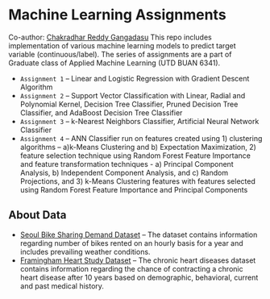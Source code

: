 # Machine Learning Assignments
Co-author: [Chakradhar Reddy Gangadasu](https://github.com/chakradharreddygangadasu)
This repo includes implementation of various machine learning models to predict target variable (continuous/label). The series of assignments are a part of Graduate class of Applied Machine Learning (UTD BUAN 6341). <br/>
* `Assignment 1` – Linear and Logistic Regression with Gradient Descent Algorithm
* `Assignment 2` – Support Vector Classification with Linear, Radial and Polynomial Kernel, Decision Tree Classifier, Pruned Decision Tree Classifier, and AdaBoost Decision Tree Classifier
* `Assignment 3` – k-Nearest Neighbors Classifier, Artificial Neural Network Classifier
* `Assignment 4` – ANN Classifier run on features  created using 1) clustering algorithms – a)k-Means Clustering and b) Expectation Maximization, 2) feature selection technique using Random Forest Feature Importance and feature transformation techniques - a) Principal Component Analysis, b) Independent Component Analysis, and c) Random Projections, and 3) k-Means Clustering features with features selected using Random Forest Feature Importance and Principal Components

## About Data
* [Seoul Bike Sharing Demand Dataset](https://archive.ics.uci.edu/ml/datasets/Seoul+Bike+Sharing+Demand) – The dataset contains information regarding number of bikes rented on an hourly basis for a year and includes prevailing weather conditions.
* [Framingham Heart Study Dataset](https://www.kaggle.com/amanajmera1/framingham-heart-study-dataset) –  The chronic heart diseases dataset contains information regarding the chance of contracting a chronic heart disease after 10 years based on demographic, behavioral, current and past medical history.
